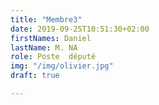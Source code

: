 ```yaml
---
title: "Membre3"
date: 2019-09-25T10:51:30+02:00
firstNames: Daniel
lastName: M. NA
role: Poste  député
img: "/img/olivier.jpg"
draft: true

---
```


